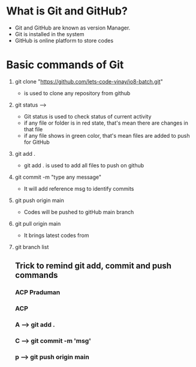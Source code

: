 # What is Git and GitHub?

- Git and GitHub are known as version Manager.
- Git is installed in the system
- GitHub is online platform to store codes

# Basic commands of Git

1. git clone "https://github.com/lets-code-vinay/io8-batch.git"
   - is used to clone any repository from github
2. git status -->
   - Git status is used to check status of current activity
   - if any file or folder is in red state, that's mean there are changes in that file
   - if any file shows in green color, that's mean files are added to push for GitHub
3. git add .
   - git add . is used to add all files to push on github
4. git commit -m "type any message"
   - It will add reference msg to identify commits
5. git push origin main
   - Codes will be pushed to gitHub main branch
6. git pull origin main
   - It brings latest codes from
7. git branch list

   ## Trick to remind git add, commit and push commands

   ### ACP Praduman

   ### ACP

   ### A --> git add .

   ### C --> git commit -m 'msg'

   ### p --> git push origin main
